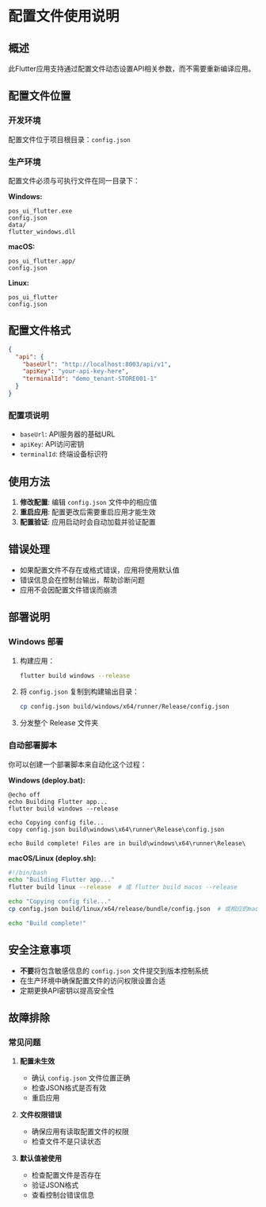 # 配置文件使用说明

## 概述

此Flutter应用支持通过配置文件动态设置API相关参数，而不需要重新编译应用。

## 配置文件位置

### 开发环境
配置文件位于项目根目录：`config.json`

### 生产环境
配置文件必须与可执行文件在同一目录下：

**Windows:**
```
pos_ui_flutter.exe
config.json
data/
flutter_windows.dll
```

**macOS:**
```
pos_ui_flutter.app/
config.json
```

**Linux:**
```
pos_ui_flutter
config.json
```

## 配置文件格式

```json
{
  "api": {
    "baseUrl": "http://localhost:8003/api/v1",
    "apiKey": "your-api-key-here", 
    "terminalId": "demo_tenant-STORE001-1"
  }
}
```

### 配置项说明

- `baseUrl`: API服务器的基础URL
- `apiKey`: API访问密钥
- `terminalId`: 终端设备标识符

## 使用方法

1. **修改配置**: 编辑 `config.json` 文件中的相应值
2. **重启应用**: 配置更改后需要重启应用才能生效
3. **配置验证**: 应用启动时会自动加载并验证配置

## 错误处理

- 如果配置文件不存在或格式错误，应用将使用默认值
- 错误信息会在控制台输出，帮助诊断问题
- 应用不会因配置文件错误而崩溃

## 部署说明

### Windows 部署

1. 构建应用：
   ```bash
   flutter build windows --release
   ```

2. 将 `config.json` 复制到构建输出目录：
   ```bash
   cp config.json build/windows/x64/runner/Release/config.json
   ```

3. 分发整个 Release 文件夹

### 自动部署脚本

你可以创建一个部署脚本来自动化这个过程：

**Windows (deploy.bat):**
```batch
@echo off
echo Building Flutter app...
flutter build windows --release

echo Copying config file...
copy config.json build\windows\x64\runner\Release\config.json

echo Build complete! Files are in build\windows\x64\runner\Release\
```

**macOS/Linux (deploy.sh):**
```bash
#!/bin/bash
echo "Building Flutter app..."
flutter build linux --release  # 或 flutter build macos --release

echo "Copying config file..."
cp config.json build/linux/x64/release/bundle/config.json  # 或相应的macOS路径

echo "Build complete!"
```

## 安全注意事项

- **不要**将包含敏感信息的 `config.json` 文件提交到版本控制系统
- 在生产环境中确保配置文件的访问权限设置合适
- 定期更换API密钥以提高安全性

## 故障排除

### 常见问题

1. **配置未生效**
   - 确认 `config.json` 文件位置正确
   - 检查JSON格式是否有效
   - 重启应用

2. **文件权限错误**
   - 确保应用有读取配置文件的权限
   - 检查文件不是只读状态

3. **默认值被使用**
   - 检查配置文件是否存在
   - 验证JSON格式
   - 查看控制台错误信息 